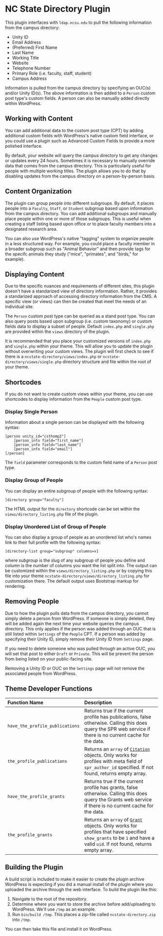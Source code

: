 NC State Directory Plugin
=================

This plugin interfaces with `ldap.ncsu.edu` to pull the following information from the campus directory:

* Unity ID
* Email Address
* (Preferred) First Name
* Last Name
* Working Title
* Website
* Telephone Number
* Primary Role (i.e. faculty, staff, student)
* Campus Address

Information is pulled from the campus directory by specifying an OUC(s) and/or Unity ID(s).  The above information is then added to a `Person` custom post type's custom fields.  A person can also be manually added directly within WordPress.

## Working with Content

You can add additional data to the custom post type (CPT) by adding additional custom fields with WordPress's native custom field interface, or you could use a plugin such as Advanced Custom Fields to provide a more polished interface.

By default, your website will query the campus directory to get any changes or updates every 24 hours.  Sometimes it is necessary to manually override data that comes from the campus directory.  This is particularly useful for people with multiple working titles.  The plugin allows you to do that by disabling updates from the campus directory on a person-by-person basis.

## Content Organization

The plugin can group people into different subgroups.  By default, it places people into a `Faculty`, `Staff`, or `Student` subgroup based upon information from the campus directory.  You can add additional subgroups and manually place people within one or more of those subgroups.  This is useful when creating a staff listing based upon office or to place faculty members into a designated research area.

You can also use WordPress's native "tagging" system to organize people in a less structured way.  For example, you could place a faculty member in a broader subgroup such as "Animal Behavior" and then provide tags for the specifc animals they study ("mice", "primates", and "birds," for example).

## Displaying Content

Due to the specific nuances and requirements of different sites, this plugin doesn't have a standarized view of directory information.  Rather, it provides a standarized approach of accessing directory information from the CMS.  A specific view (or views) can then be created that meet the needs of an individual site.

The `Person` custom post type can be queried as a stand post type.  You can also query posts based upon subgroup (i.e. custom taxonomy) or custom fields data to display a subset of people.  Default `index.php` and `single.php` are provided within the `views` directory of the plugin.

It is recommended that you place your customized versions of `index.php` and `single.php` within your theme.  This will allow you to update the plugin without overwriting your custom views. The plugin will first check to see if there is a `ncstate-directory/views/index.php` or `ncstate-directory/views/single.php` directory structure and file within the root of your theme.

## Shortcodes

If you do not want to create custom views within your theme, you can use shortcodes to display information from the `People` custom post type.

### Display Single Person ###
Information about a single person can be displayed with the following syntax:

```
[person unity_id="csthomp2"]
	[person_info field="first_name"]
	[person_info field="last_name"]
	[person_info field="email"]
[/person]
```

The `field` parameter corresponds to the custom field name of a `Person` post type.

### Display Group of People ###

You can display an entire subgroup of people with the following syntax:

```
[directory group="faculty"]
```

The HTML output for the `directory` shortcode can be set within the `views/directory_listing.php` file of the plugin.

### Display Unordered List of Group of People ###

You can also display a group of people as an unordered list who's names link to their full profile with the following
syntax:

```
[directory-list group="subgroup" columns=x]
```

where _subgroup_ is the slug of any subgroup of people you define and _column_ is the number of columns you want the list
split into. The output can be customized within the `views/directory_listing.php` or by copying this file into your theme `ncstate-directory/views/directory_listing.php` for customization there. The default output uses Bootstrap markup for rendering.

## Removing People

Due to how the plugin pulls data from the campus directory, you cannot simply delete a person from WordPress.  If someone is simply deleted, they will be added again the next time your website queries the campus directory.  This only applies if the person was added through an OUC that is still listed within `Settings` of the `People` CPT.  If a person was added by specifying their Unity ID, simply remove their Unity ID from `Settings` page.

If you need to delete someone who was pulled through an active OUC, you will set that post to either `Draft` or `Private`.  This will be prevent the person from being listed on your public-facing site.

Removing a Unity ID or OUC on the `Settings` page will not remove the associated people from WordPress.

## Theme Developer Functions

| Function Name                      | Description |
| :--------------------------------- | :---------- |
| `have_the_profile_publications`    | Returns true if the current profile has publications, false otherwise. Calling this does query the SPR web service if there is no current cache for the data. |
| `the_profile_publications`         | Returns an `array` of [`Citation`](src/Publications/Citation.php) objects. Only works for profiles with meta field of `spr_author_id` specified. If not found, returns empty array. |
| `have_the_profile_grants`          | Returns true if the current profile has grants, false otherwise. Calling this does query the Grants web service if there is no current cache for the data. |
| `the_profile_grants`               | Returns an `array` of [`Grant`](src/Grants/Grant.php) objects. Only works for profiles that have specified `show_grants` to be `1` and have a valid `uid`. If not found, returns empty array. |

## Building the Plugin

A build script is included to make it easier to create the plugin archive WordPress is expecting if you
did a manual install of the plugin where you uploaded the archive through the web interface. To build the
plugin like this:

1. Navigate to the root of the repository.
2. Determine where you want to store the archive before add/uploading to WordPress. We'll use `/tmp` as an example.
3. Run `bin/build /tmp`. This places a zip-file called `ncstate-directory.zip` into `/tmp`.

You can then take this file and install it on WordPress.
